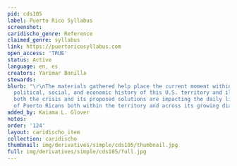 ```yaml
---
pid: cds105
label: Puerto Rico Syllabus
screenshot: 
caridischo_genre: Reference
claimed_genre: syllabus
link: https://puertoricosyllabus.com
open_access: 'TRUE'
status: Active
language: en, es
creators: Yarimar Bonilla
stewards: 
blurb: "\r\nThe materials gathered help place the current moment within the larger
  political, social, and economic history of this U.S. territory and illuminate how
  both the crisis and its proposed solutions are impacting the daily lives of millions
  of Puerto Ricans both within the territory and across its growing diaspora."
added_by: Kaiama L. Glover
notes: 
order: '124'
layout: caridischo_item
collection: caridischo
thumbnail: img/derivatives/simple/cds105/thumbnail.jpg
full: img/derivatives/simple/cds105/full.jpg
---
```


